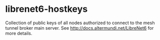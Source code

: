 librenet6-hostkeys
==================

Collection of public keys of all nodes authorized to connect to the mesh tunnel broker main server.
See http://docs.altermundi.net/LibreNet6 for more details.
